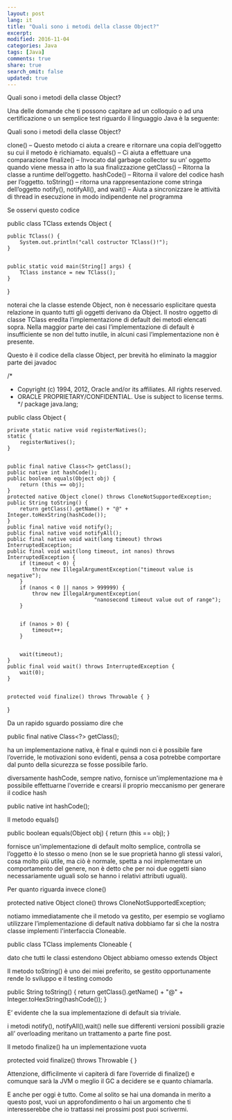 ```yaml
---
layout: post
lang: it
title: "Quali sono i metodi della classe Object?"
excerpt: 
modified: 2016-11-04
categories: Java
tags: [Java]
comments: true
share: true
search_omit: false
updated: true
---
```


﻿Quali sono i metodi della classe Object?


Una delle domande che ti possono capitare ad un colloquio o ad una certificazione o un semplice test riguardo il linguaggio Java è la seguente:


Quali sono i metodi della classe Object?


clone() – Questo metodo ci aiuta a creare e ritornare una copia dell’oggetto su cui il metodo è richiamato.
equals() – Ci aiuta a effettuare una comparazione 
finalize() – Invocato dal garbage collector su un’ oggetto quando viene messa in atto la sua finalizzazione
getClass() – Ritorna la classe a runtime dell’oggetto.
hashCode() – Ritorna il valore del  codice hash per l’oggetto.
toString() – ritorna una rappresentazione come stringa dell’oggetto
notify(), notifyAll(), and wait() – Aiuta a sincronizzare le attività di thread in esecuzione in modo indipendente nel programma 


Se osservi questo codice


public class TClass extends Object {


    public TClass() {
        System.out.println("call costructor TClass()!");
    }


    public static void main(String[] args) {
        TClass instance = new TClass();
    }
}




noterai che la classe estende Object, non è necessario esplicitare questa relazione in quanto tutti gli oggetti derivano da Object. Il nostro oggetto di classe TClass eredita l’implementazione di default dei metodi elencati sopra. Nella maggior parte dei casi l’implementazione di default è insufficiente se non del tutto inutile, in alcuni casi l’implementazione non è presente.


Questo è il codice della classe Object, per brevità ho eliminato la maggior parte dei javadoc


/*
 * Copyright (c) 1994, 2012, Oracle and/or its affiliates. All rights reserved.
 * ORACLE PROPRIETARY/CONFIDENTIAL. Use is subject to license terms.
 */
package java.lang;


public class Object {


    private static native void registerNatives();
    static {
        registerNatives();
    }


    public final native Class<?> getClass();
    public native int hashCode();
    public boolean equals(Object obj) {
        return (this == obj);
    }
    protected native Object clone() throws CloneNotSupportedException;
    public String toString() {
        return getClass().getName() + "@" + Integer.toHexString(hashCode());
    }
    public final native void notify();
    public final native void notifyAll();
    public final native void wait(long timeout) throws InterruptedException;
    public final void wait(long timeout, int nanos) throws InterruptedException {
        if (timeout < 0) {
            throw new IllegalArgumentException("timeout value is negative");
        }
        if (nanos < 0 || nanos > 999999) {
            throw new IllegalArgumentException(
                                "nanosecond timeout value out of range");
        }


        if (nanos > 0) {
            timeout++;
        }


        wait(timeout);
    }
    public final void wait() throws InterruptedException {
        wait(0);
    }


    protected void finalize() throws Throwable { }
}


Da un rapido sguardo possiamo dire che 


public final native Class<?> getClass();


ha un implementazione nativa, è final e quindi non ci è possibile fare l’override, le motivazioni sono evidenti, pensa a cosa potrebbe comportare dal punto della sicurezza se fosse possibile farlo.


diversamente hashCode, sempre nativo, fornisce un'implementazione ma è possibile effettuarne l'override e crearsi il proprio meccanismo per generare il codice hash


public native int hashCode();




Il metodo equals()
 
public boolean equals(Object obj) {
        return (this == obj);
 }


fornisce un'implementazione di default molto semplice, controlla se l’oggetto è lo stesso o meno (non se le sue proprietà hanno gli stessi valori, cosa molto più utile, ma ciò è normale, spetta a noi implementare un comportamento del genere, non è detto che per noi due oggetti siano necessariamente uguali solo se hanno i relativi attributi uguali).


Per quanto riguarda invece clone() 


protected native Object clone() throws CloneNotSupportedException;


notiamo immediatamente che il metodo va gestito, per esempio se vogliamo utilizzare l’implementazione di default nativa dobbiamo far sì che la nostra classe implementi l'interfaccia Cloneable.


public class TClass implements Cloneable {


dato che tutti le classi estendono Object abbiamo omesso extends Object


Il metodo toString() è uno dei miei preferito, se gestito opportunamente rende lo sviluppo e il testing comodo


 public String toString() {
        return getClass().getName() + "@" + Integer.toHexString(hashCode());
    }


E’ evidente che la sua implementazione di default sia triviale.


i metodi notify(), notifyAll(),wait() nelle sue differenti versioni possibili grazie all’ overloading meritano un trattamento a parte fine post.


Il metodo finalize() ha un implementazione vuota


protected void finalize() throws Throwable { }


Attenzione, difficilmente vi capiterà di fare l’override di finalize() e comunque sarà la JVM o meglio il GC a decidere se e quanto chiamarla.


E anche per oggi è tutto. Come al solito se hai una domanda in merito a questo post, vuoi un approfondimento o hai un argomento che ti interesserebbe che io trattassi nei prossimi post puoi scrivermi.
